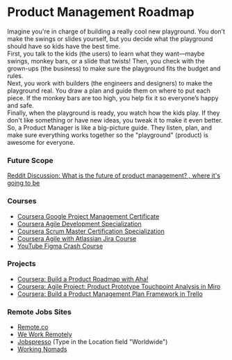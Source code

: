 # Product Management Roadmap
Imagine you're in charge of building a really cool new playground. You don’t make the swings or slides yourself, but you decide what the playground should have so kids have the best time.  
First, you talk to the kids (the users) to learn what they want—maybe swings, monkey bars, or a slide that twists! Then, you check with the grown-ups (the business) to make sure the playground fits the budget and rules.  
Next, you work with builders (the engineers and designers) to make the playground real. You draw a plan and guide them on where to put each piece. If the monkey bars are too high, you help fix it so everyone’s happy and safe.  
Finally, when the playground is ready, you watch how the kids play. If they don't like something or have new ideas, you tweak it to make it even better.  
So, a Product Manager is like a big-picture guide. They listen, plan, and make sure everything works together so the "playground" (product) is awesome for everyone.

### Future Scope
[Reddit Discussion: What is the future of product management? , where it's going to be](https://www.reddit.com/r/ProductManagement/comments/1dr7hvs/what_is_the_future_of_product_management_where/)

### Courses
* [Coursera Google Project Management Certificate](https://www.coursera.org/professional-certificates/google-project-management)
* [Coursera Agile Development Specialization](https://www.coursera.org/specializations/agile-development)
* [Coursera Scrum Master Certification Specialization](https://www.coursera.org/specializations/learnquest-certified-scrum-master)
* [Coursera Agile with Atlassian Jira Course](https://www.coursera.org/learn/agile-atlassian-jira)
* [YouTube Figma Crash Course](https://www.youtube.com/watch?v=BOt3MNB71gI)

### Projects
* [Coursera: Build a Product Roadmap with Aha!](https://www.coursera.org/projects/build-product-roadmap-aha)
* [Coursera: Agile Project: Product Prototype Touchpoint Analysis in Miro](https://www.coursera.org/projects/agile-prototype-analysis-miro)
* [Coursera: Build a Product Management Plan Framework in Trello](https://www.coursera.org/projects/build-product-management-plan-framework-trello)

### Remote Jobs Sites
* [Remote.co](https://remote.co/remote-jobs/search?categories=35&remoteoptions=100%25%20Remote%20Work&joblocations=hoa&loc.latlng=0%2C0&loc.radius=30&anywhereinus=0&searchkeyword=Product%20manager&useclocation=true&sortbyposteddate=true&page=1)
* [We Work Remotely](https://weworkremotely.com/categories/remote-product-jobs)
* [Jobspresso](https://jobspresso.co/remote-product-management-jobs/) (Type in the Location field "Worldwide")
* [Working Nomads](https://www.workingnomads.com/jobs?category=management&location=anywhere,pakistan)
